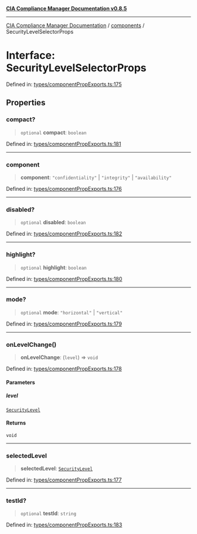 [**CIA Compliance Manager Documentation v0.8.5**](../../README.md)

***

[CIA Compliance Manager Documentation](../../modules.md) / [components](../README.md) / SecurityLevelSelectorProps

# Interface: SecurityLevelSelectorProps

Defined in: [types/componentPropExports.ts:175](https://github.com/Hack23/cia-compliance-manager/blob/4f2006283e1cd56feb8daea1f810b2bc8c1b1d1b/src/types/componentPropExports.ts#L175)

## Properties

### compact?

> `optional` **compact**: `boolean`

Defined in: [types/componentPropExports.ts:181](https://github.com/Hack23/cia-compliance-manager/blob/4f2006283e1cd56feb8daea1f810b2bc8c1b1d1b/src/types/componentPropExports.ts#L181)

***

### component

> **component**: `"confidentiality"` \| `"integrity"` \| `"availability"`

Defined in: [types/componentPropExports.ts:176](https://github.com/Hack23/cia-compliance-manager/blob/4f2006283e1cd56feb8daea1f810b2bc8c1b1d1b/src/types/componentPropExports.ts#L176)

***

### disabled?

> `optional` **disabled**: `boolean`

Defined in: [types/componentPropExports.ts:182](https://github.com/Hack23/cia-compliance-manager/blob/4f2006283e1cd56feb8daea1f810b2bc8c1b1d1b/src/types/componentPropExports.ts#L182)

***

### highlight?

> `optional` **highlight**: `boolean`

Defined in: [types/componentPropExports.ts:180](https://github.com/Hack23/cia-compliance-manager/blob/4f2006283e1cd56feb8daea1f810b2bc8c1b1d1b/src/types/componentPropExports.ts#L180)

***

### mode?

> `optional` **mode**: `"horizontal"` \| `"vertical"`

Defined in: [types/componentPropExports.ts:179](https://github.com/Hack23/cia-compliance-manager/blob/4f2006283e1cd56feb8daea1f810b2bc8c1b1d1b/src/types/componentPropExports.ts#L179)

***

### onLevelChange()

> **onLevelChange**: (`level`) => `void`

Defined in: [types/componentPropExports.ts:178](https://github.com/Hack23/cia-compliance-manager/blob/4f2006283e1cd56feb8daea1f810b2bc8c1b1d1b/src/types/componentPropExports.ts#L178)

#### Parameters

##### level

[`SecurityLevel`](../../index/type-aliases/SecurityLevel.md)

#### Returns

`void`

***

### selectedLevel

> **selectedLevel**: [`SecurityLevel`](../../index/type-aliases/SecurityLevel.md)

Defined in: [types/componentPropExports.ts:177](https://github.com/Hack23/cia-compliance-manager/blob/4f2006283e1cd56feb8daea1f810b2bc8c1b1d1b/src/types/componentPropExports.ts#L177)

***

### testId?

> `optional` **testId**: `string`

Defined in: [types/componentPropExports.ts:183](https://github.com/Hack23/cia-compliance-manager/blob/4f2006283e1cd56feb8daea1f810b2bc8c1b1d1b/src/types/componentPropExports.ts#L183)
